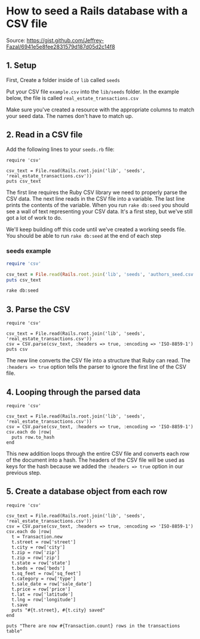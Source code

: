 # How to seed a Rails database with a CSV file

Source: https://gist.github.com/Jeffrey-Fazal/6941e5e8fee2831579d187d05d2c14f8

## 1. Setup

First, Create a folder inside of `lib` called `seeds`

Put your CSV file `example.csv` into the `lib/seeds` folder. In the example below, the file is called `real_estate_transactions.csv`

Make sure you've created a resource with the appropriate columns to match your seed data. The names don't have to match up. 

## 2. Read in a CSV file

Add the following lines to your `seeds.rb` file:

    require 'csv'

    csv_text = File.read(Rails.root.join('lib', 'seeds', 'real_estate_transactions.csv'))
    puts csv_text

The first line requires the Ruby CSV library we need to properly parse the CSV data. The next line reads in the CSV file into a variable. The last line prints the contents of the variable. When you run `rake db:seed` you should see a wall of text representing your CSV data. It's a first step, but we've still got a lot of work to do. 

We'll keep building off this code until we've created a working seeds file. You should be able to run `rake db:seed` at the end of each step

### seeds example

```rb
require 'csv'

csv_text = File.read(Rails.root.join('lib', 'seeds', 'authors_seed.csv.csv'))
puts csv_text
```

```bash
rake db:seed
```

## 3. Parse the CSV

    require 'csv'

    csv_text = File.read(Rails.root.join('lib', 'seeds', 'real_estate_transactions.csv'))
    csv = CSV.parse(csv_text, :headers => true, :encoding => 'ISO-8859-1')
    puts csv

The new line converts the CSV file into a structure that Ruby can read. The `:headers => true` option tells the parser to ignore the first line of the CSV file. 

## 4. Looping through the parsed data

    require 'csv'

    csv_text = File.read(Rails.root.join('lib', 'seeds', 'real_estate_transactions.csv'))
    csv = CSV.parse(csv_text, :headers => true, :encoding => 'ISO-8859-1')
    csv.each do |row|
      puts row.to_hash
    end

This new addition loops through the entire CSV file and converts each row of the document into a hash. The headers of the CSV file will be used as keys for the hash because we added the `:headers => true` option in our previous step.

## 5. Create a database object from each row

    require 'csv'

    csv_text = File.read(Rails.root.join('lib', 'seeds', 'real_estate_transactions.csv'))
    csv = CSV.parse(csv_text, :headers => true, :encoding => 'ISO-8859-1')
    csv.each do |row|
      t = Transaction.new
      t.street = row['street']
      t.city = row['city']
      t.zip = row['zip']
      t.zip = row['zip']
      t.state = row['state']
      t.beds = row['beds']
      t.sq_feet = row['sq_feet']
      t.category = row['type']
      t.sale_date = row['sale_date']
      t.price = row['price']
      t.lat = row['latitude']
      t.lng = row['longitude']
      t.save
      puts "#{t.street}, #{t.city} saved"
    end

    puts "There are now #{Transaction.count} rows in the transactions table"

